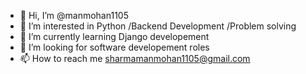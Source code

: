 - 👋 Hi, I’m @manmohan1105
- 👀 I’m interested in Python /Backend Development /Problem solving
- 🌱 I’m currently learning Django developement
- 💞️ I’m looking for software developement roles
- 📫 How to reach me sharmamanmohan1105@gmail.com

<!---
manmohan1105/manmohan1105 is a ✨ special ✨ repository because its `README.md` (this file) appears on your GitHub profile.
You can click the Preview link to take a look at your changes.
--->
